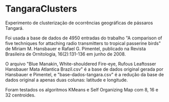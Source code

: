 # TangaraClusters

Experimento de clusterização de ocorrências geográficas de pássaros Tangará.

Foi usada a base de dados de 4950 entradas do trabalho "A comparison of five techniques for attaching radio transmitters to tropical passerine birds" de Miriam M. Hansbauer e Rafael G. Pimentel, publicado na Revista Brasileira de Ornitologia, 16(2):131-136 em junho de 2008.

O arquivo "Blue Manakin, White-shouldered Fire-eye, Rufous Leaftosser Hansbauer Mata Atlantica Brazil.csv" é a base de dados original gerada por Hansbauer e Pimentel, e "base-dados-tangara.csv" é a redução da base de dados original a apenas duas colunas: latitude e longitude.

Foram testados os algoritmos KMeans e Self Organizing Map com 8, 16 e 32 centroides.
